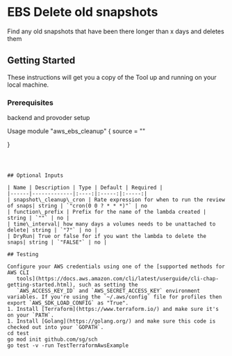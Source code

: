 # EBS Delete old snapshots
Find any old snapshots that have been there longer than x days and deletes them

## Getting Started

These instructions will get you a copy of the Tool up and running on your local machine.

### Prerequisites
backend and provoder setup

Usage 
module "aws_ebs_cleanup" {
  source                  = ""

}
```



## Optional Inputs

| Name | Description | Type | Default | Required |
|------|-------------|:----:|:-----:|:-----:|
| snapshot\_cleanup\_cron | Rate expression for when to run the review of snaps| string | `"cron(0 0 ? * * *)"` | no 
| function\_prefix | Prefix for the name of the lambda created | string | `""` | no |
| time\_interval| how many days a volumes needs to be unattached to delete| string | `"7"` | no |
| DryRun| True or false for if you want the lambda to delete the snaps| string | `"FALSE"` | no |

## Testing 

Configure your AWS credentials using one of the [supported methods for AWS CLI
   tools](https://docs.aws.amazon.com/cli/latest/userguide/cli-chap-getting-started.html), such as setting the
   `AWS_ACCESS_KEY_ID` and `AWS_SECRET_ACCESS_KEY` environment variables. If you're using the `~/.aws/config` file for profiles then export `AWS_SDK_LOAD_CONFIG` as "True".
1. Install [Terraform](https://www.terraform.io/) and make sure it's on your `PATH`.
1. Install [Golang](https://golang.org/) and make sure this code is checked out into your `GOPATH`.
cd test
go mod init github.com/sg/sch
go test -v -run TestTerraformAwsExample